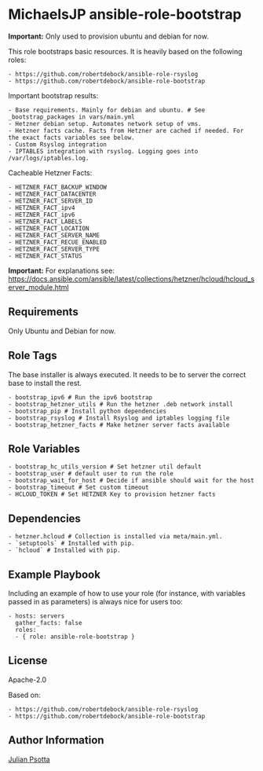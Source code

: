 MichaelsJP ansible-role-bootstrap
=========

**Important:** Only used to provision ubuntu and debian for now.

This role bootstraps basic resources.
It is heavily based on the following roles:

```text
- https://github.com/robertdebock/ansible-role-rsyslog
- https://github.com/robertdebock/ansible-role-bootstrap
```

Important bootstrap results:

```text
- Base requirements. Mainly for debian and ubuntu. # See _bootstrap_packages in vars/main.yml
- Hetzner debian setup. Automates network setup of vms.
- Hetzner facts cache. Facts from Hetzner are cached if needed. For the exact facts variables see below.
- Custom Rsyslog integration
- IPTABLES integration with rsyslog. Logging goes into /var/logs/iptables.log.
```

Cacheable Hetzner Facts:

```text
- HETZNER_FACT_BACKUP_WINDOW
- HETZNER_FACT_DATACENTER
- HETZNER_FACT_SERVER_ID
- HETZNER_FACT_ipv4
- HETZNER_FACT_ipv6
- HETZNER_FACT_LABELS
- HETZNER_FACT_LOCATION
- HETZNER_FACT_SERVER_NAME
- HETZNER_FACT_RECUE_ENABLED
- HETZNER_FACT_SERVER_TYPE
- HETZNER_FACT_STATUS
```

**Important:** For explanations
see: https://docs.ansible.com/ansible/latest/collections/hetzner/hcloud/hcloud_server_module.html

Requirements
------------
Only Ubuntu and Debian for now.

Role Tags
--------------
The base installer is always executed. It needs to be to server the correct base to install the rest.

```shell
- bootstrap_ipv6 # Run the ipv6 bootstrap
- bootstrap_hetzner_utils # Run the hetzner .deb network install
- bootstrap_pip # Install python dependencies
- bootstrap_rsyslog # Install Rsyslog and iptables logging file
- bootstrap_hetzner_facts # Make hetzner server facts available
```

Role Variables
--------------

```shell
- bootstrap_hc_utils_version # Set hetzner util default
- bootstrap_user # default user to run the role
- bootstrap_wait_for_host # Decide if ansible should wait for the host
- bootstrap_timeout # Set custom timeout
- HCLOUD_TOKEN # Set HETZNER Key to provision hetzner facts
```

Dependencies
------------

```shell
- hetzner.hcloud # Collection is installed via meta/main.yml.
- `setuptools` # Installed with pip.
- `hcloud` # Installed with pip.
```

Example Playbook
----------------

Including an example of how to use your role (for instance, with variables passed in as parameters) is always nice for
users too:

    - hosts: servers
      gather_facts: false
      roles:
      - { role: ansible-role-bootstrap }

License
-------

Apache-2.0

Based on:

```text
- https://github.com/robertdebock/ansible-role-rsyslog
- https://github.com/robertdebock/ansible-role-bootstrap
```

Author Information
------------------

[Julian Psotta](https://github.com/MichaelsJP)
